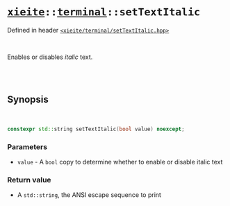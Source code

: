 # [`xieite`](../../README.md)`::`[`terminal`](../../docs/terminal.md)`::setTextItalic`
Defined in header [`<xieite/terminal/setTextItalic.hpp>`](../../include/xieite/terminal/setTextItalic.hpp)

<br/>

Enables or disables *italic* text.

<br/><br/>

## Synopsis

<br/>

```cpp
constexpr std::string setTextItalic(bool value) noexcept;
```
### Parameters
- `value` - A `bool` copy to determine whether to enable or disable italic text
### Return value
- A `std::string`, the ANSI escape sequence to print
